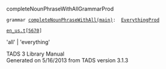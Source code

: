 ---
---
<span class="title">completeNounPhraseWithAll</span><span class="type">GrammarProd</span>

`grammar `<span class="classExtLink">[`completeNounPhraseWithAll(main)`](../object/completeNounPhraseWithAll(main).html)</span>` :   `[`EverythingProd`](../object/EverythingProd.html)

[`en_us.t`](../file/en_us.t.html)`[`[`5670`](../source/en_us.t.html#5670)`]`

<div class="gramrule">

'all' \| 'everything'  

</div>

<div class="ftr">

TADS 3 Library Manual  
Generated on 5/16/2013 from TADS version 3.1.3

</div>
